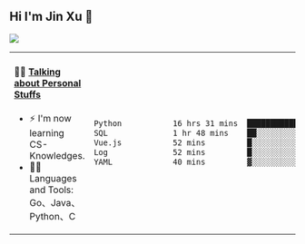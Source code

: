 
## Hi I'm Jin Xu 👋
![](https://komarev.com/ghpvc/?username=jiayouxujin&color=brightgreen&label=PROFILE+VIEWS)



<table align="center">
<tr>
<td valign="top" width="60%">

#### 🏋️‍♀️ <a href="https://github.com/jiayouxujin" target="_blank">Talking about Personal Stuffs</a>
<!-- recent_releases starts -->

- ⚡  I'm now learning CS-Knowledges.  
- 🏊‍♂️ Languages and Tools: Go、Java、Python、C
<!-- recent_releases ends -->
</td>
<td>
 
<!--START_SECTION:waka-->

```txt
Python           16 hrs 31 mins  ███████████████████░░░░░░   75.70 %
SQL              1 hr 48 mins    ██░░░░░░░░░░░░░░░░░░░░░░░   08.25 %
Vue.js           52 mins         █░░░░░░░░░░░░░░░░░░░░░░░░   04.01 %
Log              52 mins         █░░░░░░░░░░░░░░░░░░░░░░░░   04.01 %
YAML             40 mins         ▓░░░░░░░░░░░░░░░░░░░░░░░░   03.07 %
```

<!--END_SECTION:waka-->
 
</td>
</tr>
</table>





